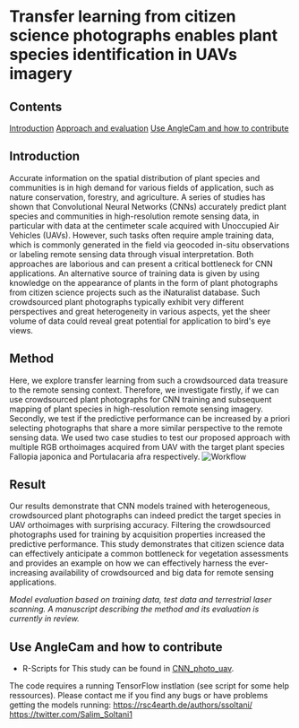 # Transfer learning from citizen science photographs enables plant species identification in UAVs imagery
## Contents
[Introduction](#Introduction)
[Approach and evaluation](#approach-and-evaluation)
[Use AngleCam and how to contribute](#Use-AngleCam-and-how-to-contribute)
## Introduction
Accurate information on the spatial distribution of plant species and communities is in high demand for various fields of application, such as nature conservation, 
forestry, and agriculture. A series of studies has shown that Convolutional Neural Networks (CNNs) accurately predict plant species and communities in high-resolution remote sensing data, in particular with data at the centimeter scale acquired with Unoccupied Air Vehicles (UAVs). However, such tasks often require ample training data, which is commonly generated in the field via geocoded in-situ observations or labeling remote sensing data through visual interpretation.
Both approaches are laborious and can present a critical bottleneck for CNN applications. An alternative source of training data is given by using knowledge on the appearance of plants in the form of plant photographs from citizen science projects such as the iNaturalist database. Such crowdsourced plant photographs typically exhibit very different perspectives and great heterogeneity in various aspects, yet the sheer volume of data could reveal great potential for application to bird's eye views.




## Method
Here, we explore transfer learning from such a crowdsourced data treasure to the remote sensing context. Therefore, we investigate firstly, if we can use crowdsourced plant photographs for CNN training and subsequent mapping of plant species in high-resolution remote sensing imagery. Secondly, we test if the predictive performance can be increased by a priori selecting photographs that share a more similar perspective to the remote sensing data. We used two case studies to test our proposed approach with multiple RGB orthoimages acquired from UAV with the target plant species Fallopia japonica and Portulacaria afra respectively. 
![Workflow](https://github.com/salimsoltani28/CNN_CitizenScience_UAV_plantspeciesMapping/blob/main/workflow.png)


## Result
Our results demonstrate that CNN models trained with heterogeneous, crowdsourced plant photographs can indeed predict the target species in UAV orthoimages with surprising accuracy. Filtering the crowdsourced photographs used for training by acquisition properties increased the predictive performance. This study demonstrates that citizen science data can effectively anticipate a common bottleneck for vegetation assessments and provides an example on how we can effectively harness the ever-increasing availability of crowdsourced and big data for remote sensing applications.


*Model evaluation based on training data, test data and terrestrial laser scanning. A manuscript describing the method and its evaluation is currently in review.*
## Use AngleCam and how to contribute
* R-Scripts for This study  can be found in [CNN_photo_uav](https://github.com/salimsoltani28/CNN_CitizenScience_UAV_plantspeciesMapping).

The code requires a running TensorFlow instlation (see script for some help ressources).
Please contact me if you find any bugs or have problems getting the models running:
https://rsc4earth.de/authors/ssoltani/     https://twitter.com/Salim_Soltani1

